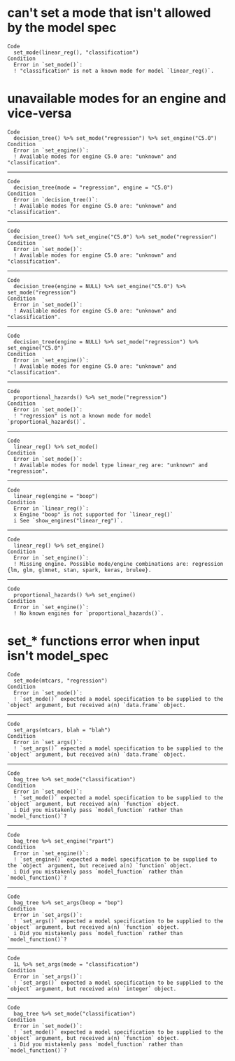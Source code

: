 # can't set a mode that isn't allowed by the model spec

    Code
      set_mode(linear_reg(), "classification")
    Condition
      Error in `set_mode()`:
      ! "classification" is not a known mode for model `linear_reg()`.

# unavailable modes for an engine and vice-versa

    Code
      decision_tree() %>% set_mode("regression") %>% set_engine("C5.0")
    Condition
      Error in `set_engine()`:
      ! Available modes for engine C5.0 are: "unknown" and "classification".

---

    Code
      decision_tree(mode = "regression", engine = "C5.0")
    Condition
      Error in `decision_tree()`:
      ! Available modes for engine C5.0 are: "unknown" and "classification".

---

    Code
      decision_tree() %>% set_engine("C5.0") %>% set_mode("regression")
    Condition
      Error in `set_mode()`:
      ! Available modes for engine C5.0 are: "unknown" and "classification".

---

    Code
      decision_tree(engine = NULL) %>% set_engine("C5.0") %>% set_mode("regression")
    Condition
      Error in `set_mode()`:
      ! Available modes for engine C5.0 are: "unknown" and "classification".

---

    Code
      decision_tree(engine = NULL) %>% set_mode("regression") %>% set_engine("C5.0")
    Condition
      Error in `set_engine()`:
      ! Available modes for engine C5.0 are: "unknown" and "classification".

---

    Code
      proportional_hazards() %>% set_mode("regression")
    Condition
      Error in `set_mode()`:
      ! "regression" is not a known mode for model `proportional_hazards()`.

---

    Code
      linear_reg() %>% set_mode()
    Condition
      Error in `set_mode()`:
      ! Available modes for model type linear_reg are: "unknown" and "regression".

---

    Code
      linear_reg(engine = "boop")
    Condition
      Error in `linear_reg()`:
      x Engine "boop" is not supported for `linear_reg()`
      i See `show_engines("linear_reg")`.

---

    Code
      linear_reg() %>% set_engine()
    Condition
      Error in `set_engine()`:
      ! Missing engine. Possible mode/engine combinations are: regression {lm, glm, glmnet, stan, spark, keras, brulee}.

---

    Code
      proportional_hazards() %>% set_engine()
    Condition
      Error in `set_engine()`:
      ! No known engines for `proportional_hazards()`.

# set_* functions error when input isn't model_spec

    Code
      set_mode(mtcars, "regression")
    Condition
      Error in `set_mode()`:
      ! `set_mode()` expected a model specification to be supplied to the `object` argument, but received a(n) `data.frame` object.

---

    Code
      set_args(mtcars, blah = "blah")
    Condition
      Error in `set_args()`:
      ! `set_args()` expected a model specification to be supplied to the `object` argument, but received a(n) `data.frame` object.

---

    Code
      bag_tree %>% set_mode("classification")
    Condition
      Error in `set_mode()`:
      ! `set_mode()` expected a model specification to be supplied to the `object` argument, but received a(n) `function` object.
      i Did you mistakenly pass `model_function` rather than `model_function()`?

---

    Code
      bag_tree %>% set_engine("rpart")
    Condition
      Error in `set_engine()`:
      ! `set_engine()` expected a model specification to be supplied to the `object` argument, but received a(n) `function` object.
      i Did you mistakenly pass `model_function` rather than `model_function()`?

---

    Code
      bag_tree %>% set_args(boop = "bop")
    Condition
      Error in `set_args()`:
      ! `set_args()` expected a model specification to be supplied to the `object` argument, but received a(n) `function` object.
      i Did you mistakenly pass `model_function` rather than `model_function()`?

---

    Code
      1L %>% set_args(mode = "classification")
    Condition
      Error in `set_args()`:
      ! `set_args()` expected a model specification to be supplied to the `object` argument, but received a(n) `integer` object.

---

    Code
      bag_tree %>% set_mode("classification")
    Condition
      Error in `set_mode()`:
      ! `set_mode()` expected a model specification to be supplied to the `object` argument, but received a(n) `function` object.
      i Did you mistakenly pass `model_function` rather than `model_function()`?

